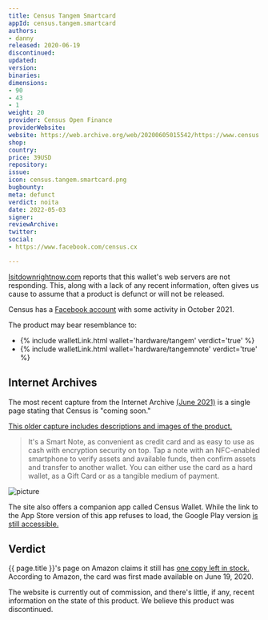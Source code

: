 ```yaml
---
title: Census Tangem Smartcard
appId: census.tangem.smartcard
authors:
- danny
released: 2020-06-19
discontinued: 
updated: 
version: 
binaries: 
dimensions:
- 90
- 43
- 1
weight: 20
provider: Census Open Finance
providerWebsite: 
website: https://web.archive.org/web/20200605015542/https://www.census.cx/
shop: 
country: 
price: 39USD
repository: 
issue: 
icon: census.tangem.smartcard.png
bugbounty: 
meta: defunct
verdict: noita
date: 2022-05-03
signer: 
reviewArchive: 
twitter: 
social:
- https://www.facebook.com/census.cx

---
```


[Isitdownrightnow.com](https://www.isitdownrightnow.com/census.cx.html) reports that this wallet's web servers are not responding. This, along with a lack of any recent information, often gives us cause to assume that a product is defunct or will not be released.

Census has a [Facebook account](https://www.facebook.com/census.cx) with some activity in October 2021.

The product may bear resemblance to: 

- {% include walletLink.html wallet='hardware/tangem' verdict='true' %}
- {% include walletLink.html wallet='hardware/tangemnote' verdict='true' %}

## Internet Archives

The most recent capture from the Internet Archive [(June 2021)](https://web.archive.org/web/20210611215121/https://www.census.cx/password) is a single page stating that Census is "coming soon."

[This older capture includes descriptions and images of the product.](https://web.archive.org/web/20210306020356/https://census.cx/)

> It's a Smart Note, as convenient as credit card and as easy to use as cash with encryption security on top. Tap a note with an NFC-enabled smartphone to verify assets and available funds, then confirm assets and transfer to another wallet. You can either use the card as a hard wallet, as a Gift Card or as a tangible medium of payment.

![picture](https://cdn.shopify.com/s/files/1/0282/0787/4122/files/3-Pages-from-census-2_720x.png?v=1577771822)

The site also offers a companion app called Census Wallet. While the link to the App Store version of this app refuses to load, the Google Play version [is still accessible.](https://play.google.com/store/apps/details?id=com.census.wallet)

## Verdict

{{ page.title }}'s page on Amazon claims it still has [one copy left in stock.](https://www.amazon.com/All-One-Contactless-Hardware-Securely/dp/B08BHH9GC6) According to Amazon, the card was first made available on June 19, 2020.

The website is currently out of commission, and there's little, if any, recent information on the state of this product. We believe this product was discontinued. 

